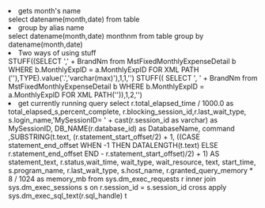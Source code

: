 <li>gets month's name
<br>
select datename(month,date) from table

<li>group by alias name
<br>
select datename(month,date) monthnm from table group by datename(month,date)

<li>Two ways of using stuff
<br>
STUFF((SELECT ',' + BrandNm from MstFixedMonthlyExpenseDetail b WHERE b.MonthlyExpID = a.MonthlyExpID FOR XML PATH (''),TYPE).value('.','varchar(max)'),1,1,'')
STUFF(( SELECT ', ' + BrandNm from MstFixedMonthlyExpenseDetail b WHERE b.MonthlyExpID = a.MonthlyExpID FOR XML PATH('')),1,2,'')

<li>get currently running query
select r.total_elapsed_time / 1000.0 as total_elapsed_s,percent_complete, r.blocking_session_id,r.last_wait_type, s.login_name,'MySessionID= ' + cast(r.session_id as varchar) as MySessionID, DB_NAME(r.database_id) as DatabaseName, command ,SUBSTRING(t.text, (r.statement_start_offset/2) + 1, ((CASE statement_end_offset WHEN -1 THEN DATALENGTH(t.text) ELSE r.statement_end_offset END - r.statement_start_offset)/2) + 1) AS statement_text, r.status,wait_time, wait_type, wait_resource, text, start_time, s.program_name, r.last_wait_type, s.host_name, r.granted_query_memory * 8 / 1024 as memory_mb
from sys.dm_exec_requests r
inner join sys.dm_exec_sessions s on r.session_id = s.session_id
cross apply sys.dm_exec_sql_text(r.sql_handle) t
